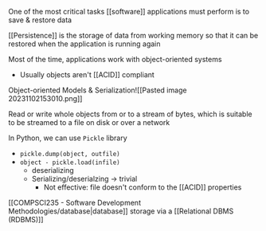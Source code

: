 One of the most critical tasks [[software]] applications must perform is to save & restore data

[[Persistence]] is the storage of data from working memory so that it can be restored when the application is running again

Most of the time, applications work with object-oriented systems
- Usually objects aren't [[ACID]] compliant

Object-oriented Models & Serialization![[Pasted image 20231102153010.png]]

Read or write whole objects from or to a stream of bytes, which is suitable to be streamed to a file on disk or over a network

In Python, we can use `Pickle` library
- `pickle.dump(object, outfile)`
- `object - pickle.load(infile)`
	- deserializing
	- Serializing/deserialzing $\rightarrow$ trivial
		- Not effective: file doesn't conform to the [[ACID]] properties

[[COMPSCI235 - Software Development Methodologies/database|database]] storage via a [[Relational DBMS (RDBMS)]]
